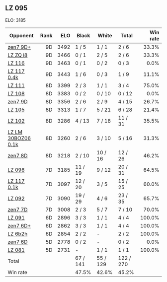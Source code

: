 ## LZ 095 ##

ELO: 3185

Opponent | Rank | ELO | Black | White | Total | Win rate
---------|-----:|----:|-------|-------|-------|-------:
[zen7 9D+](zen7%209D+.md) | 9D | 3492 | 1 / 5 | 1 / 1 | 2 / 6 | 33.3%
[LZ ZQ i8](LZ%20ZQ%20i8.md) | 9D | 3466 | 0 / 1 | 2 / 5 | 2 / 6 | 33.3%
[LZ 116](LZ%20116.md) | 9D | 3463 | 0 / 1 | 0 / 2 | 0 / 3 | 0.0%
[LZ 117 0.4k](LZ%20117%200.4k.md) | 9D | 3443 | 1 / 6 | 0 / 3 | 1 / 9 | 11.1%
[LZ 111](LZ%20111.md) | 8D | 3399 | 2 / 3 | 1 / 1 | 3 / 4 | 75.0%
[LZ 108](LZ%20108.md) | 8D | 3383 | 0 / 2 | 0 / 10 | 0 / 12 | 0.0%
[zen7 9D](zen7%209D.md) | 8D | 3356 | 2 / 6 | 2 / 9 | 4 / 15 | 26.7%
[LZ 105](LZ%20105.md) | 8D | 3313 | 1 / 7 | 5 / 21 | 6 / 28 | 21.4%
[LZ 102](LZ%20102.md) | 8D | 3286 | 4 / 13 | 7 / 18 | 11 / 31 | 35.5%
[LZ LM 30BOZ06 0.1k](LZ%20LM%2030BOZ06%200.1k.md) | 8D | 3260 | 2 / 6 | 3 / 10 | 5 / 16 | 31.3%
[zen7 8D](zen7%208D.md) | 8D | 3218 | 2 / 10 | 10 / 16 | 12 / 26 | 46.2%
[LZ 098](LZ%20098.md) | 7D | 3185 | 11 / 19 | 9 / 12 | 20 / 31 | 64.5%
[LZ 117 0.1k](LZ%20117%200.1k.md) | 7D | 3097 | 12 / 20 | 3 / 5 | 15 / 25 | 60.0%
[LZ 092](LZ%20092.md) | 7D | 3090 | 19 / 29 | 4 / 6 | 23 / 35 | 65.7%
[zen7 7D](zen7%207D.md) | 7D | 3008 | 2 / 3 | 5 / 7 | 7 / 10 | 70.0%
[LZ 091](LZ%20091.md) | 6D | 2896 | 3 / 3 | 1 / 1 | 4 / 4 | 100.0%
[zen7 6D+](zen7%206D+.md) | 6D | 2862 | 3 / 3 | 1 / 1 | 4 / 4 | 100.0%
[LZ 6b2h](LZ%206b2h.md) | 6D | 2854 | 2 / 2 | - | 2 / 2 | 100.0%
[zen7 6D](zen7%206D.md) | 5D | 2778 | 0 / 2 | - | 0 / 2 | 0.0%
[LZ 081](LZ%20081.md) | 5D | 2731 | - | 1 / 1 | 1 / 1 | 100.0%
Total | | | 67 / 141 | 55 / 129 | 122 / 270 | 
Win rate| | | 47.5% | 42.6% | 45.2% | 
